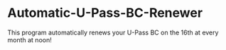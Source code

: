 # Automatic-U-Pass-BC-Renewer
This program automatically renews your U-Pass BC on the 16th at every month at noon!
